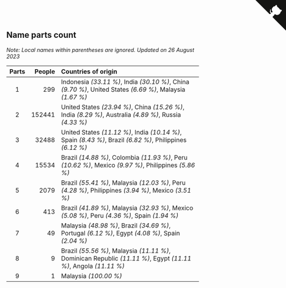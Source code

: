 ## Name parts count

*Note: Local names within parentheses are ignored.*
*Updated on 26 August 2023*

| Parts | People | Countries of origin |
| :--: | ---: | :--- |
| 1 | 299 | Indonesia *(33.11 %)*, India *(30.10 %)*, China *(9.70 %)*, United States *(6.69 %)*, Malaysia *(1.67 %)* |
| 2 | 152441 | United States *(23.94 %)*, China *(15.26 %)*, India *(8.29 %)*, Australia *(4.89 %)*, Russia *(4.33 %)* |
| 3 | 32488 | United States *(11.12 %)*, India *(10.14 %)*, Spain *(8.43 %)*, Brazil *(6.82 %)*, Philippines *(6.12 %)* |
| 4 | 15534 | Brazil *(14.88 %)*, Colombia *(11.93 %)*, Peru *(10.62 %)*, Mexico *(9.97 %)*, Philippines *(5.86 %)* |
| 5 | 2079 | Brazil *(55.41 %)*, Malaysia *(12.03 %)*, Peru *(4.28 %)*, Philippines *(3.94 %)*, Mexico *(3.51 %)* |
| 6 | 413 | Brazil *(41.89 %)*, Malaysia *(32.93 %)*, Mexico *(5.08 %)*, Peru *(4.36 %)*, Spain *(1.94 %)* |
| 7 | 49 | Malaysia *(48.98 %)*, Brazil *(34.69 %)*, Portugal *(6.12 %)*, Egypt *(4.08 %)*, Spain *(2.04 %)* |
| 8 | 9 | Brazil *(55.56 %)*, Malaysia *(11.11 %)*, Dominican Republic *(11.11 %)*, Egypt *(11.11 %)*, Angola *(11.11 %)* |
| 9 | 1 | Malaysia *(100.00 %)* |


<a href="https://github.com/JustinTimeCuber/wca_statistics" class="github-corner" aria-label="View source on Github"><svg width="80" height="80" viewBox="0 0 250 250" style="fill:#151513; color:#fff; position: absolute; top: 0; border: 0; right: 0;" aria-hidden="true"><path d="M0,0 L115,115 L130,115 L142,142 L250,250 L250,0 Z"></path><path d="M128.3,109.0 C113.8,99.7 119.0,89.6 119.0,89.6 C122.0,82.7 120.5,78.6 120.5,78.6 C119.2,72.0 123.4,76.3 123.4,76.3 C127.3,80.9 125.5,87.3 125.5,87.3 C122.9,97.6 130.6,101.9 134.4,103.2" fill="currentColor" style="transform-origin: 130px 106px;" class="octo-arm"></path><path d="M115.0,115.0 C114.9,115.1 118.7,116.5 119.8,115.4 L133.7,101.6 C136.9,99.2 139.9,98.4 142.2,98.6 C133.8,88.0 127.5,74.4 143.8,58.0 C148.5,53.4 154.0,51.2 159.7,51.0 C160.3,49.4 163.2,43.6 171.4,40.1 C171.4,40.1 176.1,42.5 178.8,56.2 C183.1,58.6 187.2,61.8 190.9,65.4 C194.5,69.0 197.7,73.2 200.1,77.6 C213.8,80.2 216.3,84.9 216.3,84.9 C212.7,93.1 206.9,96.0 205.4,96.6 C205.1,102.4 203.0,107.8 198.3,112.5 C181.9,128.9 168.3,122.5 157.7,114.1 C157.9,116.9 156.7,120.9 152.7,124.9 L141.0,136.5 C139.8,137.7 141.6,141.9 141.8,141.8 Z" fill="currentColor" class="octo-body"></path></svg></a><style>.github-corner:hover .octo-arm{animation:octocat-wave 560ms ease-in-out}@keyframes octocat-wave{0%,100%{transform:rotate(0)}20%,60%{transform:rotate(-25deg)}40%,80%{transform:rotate(10deg)}}@media (max-width:500px){.github-corner:hover .octo-arm{animation:none}.github-corner .octo-arm{animation:octocat-wave 560ms ease-in-out}}</style>
